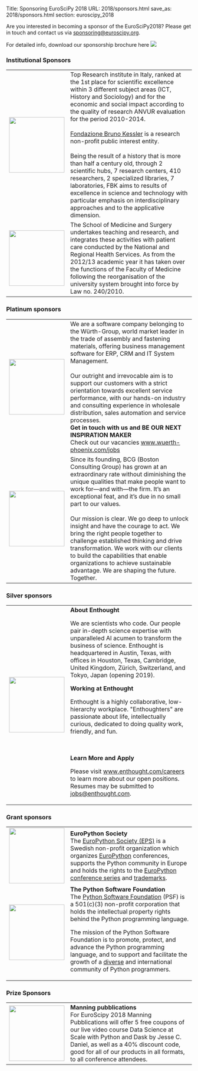 Title: Sponsoring EuroSciPy 2018
URL: 2018/sponsors.html
save_as: 2018/sponsors.html
section: euroscipy_2018

Are you interested in becoming a sponsor of the EuroSciPy2018? 
Please get in touch and contact us via <a href=mailto:sponsoring@euroscipy.org>sponsoring@euroscipy.org</a>.

For detailed info, download our sponsorship brochure here <a href='../static/2018/euroscipy2018_sponsor.pdf'><img src='../static/2018/PDF-Download-Icon.png'></a>

### Institutional Sponsors

<table style="table-layout:fixed">

<tr>
  <td style="width:25%">
  <img src='../static/2018/fbklogo.png' width=150>
  </td>
  <td style="width:75%">
  Top Research institute in Italy, ranked at the 1st place for scientific excellence within 3 different subject areas (ICT, History and Sociology) and for the economic and social impact according to the quality of research ANVUR evaluation for the period 2010-2014.
<br><br>
<a href=www.fbk.eu target=_blank>Fondazione Bruno Kessler</a> is a research non-profit public interest entity.
<br><br>
Being the result of a history that is more than half a century old, through 2 scientific hubs, 7 research centers, 410 researchers, 2 specialized libraries, 7 laboratories, FBK aims to results of excellence in science and technology with particular emphasis on interdisciplinary approaches and to the applicative dimension.
  </td>
</tr>

<tr>
  <td style="width:25%">
  <img src='../static/2018/veronalogo.png' width=150>
  </td>
  <td style="width:75%">
  The School of Medicine and Surgery undertakes teaching and research, and integrates these activities with patient care conducted by the National and Regional Health Services. 
As from the 2012/13 academic year it has taken over the functions of the Faculty of Medicine following the reorganisation of the university system brought into force by Law no. 240/2010.
  </td>
</tr>
</table>

### Platinum sponsors

<table style="table-layout:fixed">
<tr>
  <td style="width:25%">
  <img src='../static/2018/wp.png' width=150>
  </td>
  <td style="width:75%">
  We are a software company belonging to the Würth-Group, world market leader in the trade of assembly and fastening materials, offering business management software for ERP, CRM and IT System Management.
<br><br>
Our outright and irrevocable aim is to support our customers with a strict orientation towards excellent service performance, with our hands-on industry and consulting experience in wholesale distribution, sales automation and service processes. <br>
<b>Get in touch with us and BE OUR NEXT INSPIRATION MAKER</b>
<br>Check out our vacancies <a href="www.wuerth-phoenix.com/jobs">www.wuerth-phoenix.com/jobs</a>
 </td>
</tr>

<tr>
  <td style="width:25%">
  <img src='../static/2018/bcg.jpg' width=150>
  </td>
  <td style="width:75%">
  Since its founding, BCG (Boston Consulting Group) has grown at an extraordinary rate without diminishing the unique qualities that make people want to work for—and with—the firm. It’s an exceptional feat, and it’s due in no small part to our values.<br><br>
  Our mission is clear. We go deep to unlock insight and have the courage to act. We bring the right people together to challenge established thinking and drive transformation. We work with our clients to build the capabilities that enable organizations to achieve sustainable advantage. We are shaping the future. Together.</td>
</tr>

</table>

### Silver sponsors

<table style="table-layout:fixed">
<tr>
  <td style="width:25%">
  <img src='../static/2018/ent.png' width=150>
  </td>
  <td style="width:75%">
 <b>About Enthought</b><br>

We are scientists who code. Our people pair in-depth science expertise with unparalleled AI acumen to transform the business of science. Enthought is headquartered in Austin, Texas, with offices in Houston, Texas, Cambridge, United Kingdom, Zürich, Switzerland, and Tokyo, Japan (opening 2019).

 

<b>Working at Enthought</b><br>

Enthought is a highly collaborative, low-hierarchy workplace. "Enthoughters" are passionate about life, intellectually curious, dedicated to doing quality work, friendly, and fun.

 <br>

<b>Learn More and Apply</b><br>

Please visit <a href='www.enthought.com/careers'>www.enthought.com/careers</a> to learn more about our open positions. Resumes may be submitted to <a href='mailto:jobs@enthought.com'>jobs@enthought.com</a>.</td>
</tr>


</table>

### Grant sponsors

<table style="table-layout:fixed">
<tr>
  <td style="width:25%">
  <img src='../static/2018/europython-society.png' width=150>
  </td>
  <td style="width:75%">
 <b>EuroPython Society</b><br>
 The <a href="http://www.europython-society.org/">EuroPython Society (EPS)</a> is a Swedish non-profit 
 organization which organizes <a href="http://www.europython.eu/" target="_blank">EuroPython</a> conferences, 
 supports the Python community in Europe and holds&nbsp;the rights to the <a href="/europython">EuroPython 
 conference series</a> and <a href="http://www.europython-society.org/trademarks">trademarks</a>.
</tr>

<tr>
  <td style="width:25%">
  <img src='../static/2018/python-software-foundation.png' width=150>
  </td>
  <td style="width:75%">
 <b>The Python Software Foundation</b><br>
 The 
 <a href="https://www.python.org/psf/" title="Python Software Foundation">Python Software Foundation</a> 
 (PSF) is a 501(c)(3) non-profit corporation that
 holds the intellectual property rights behind the Python programming language.
 
 The mission of the Python Software Foundation is to promote, protect, and advance the Python programming language, 
 and to support and facilitate the growth of a <a class="reference external" href="diversity/">diverse</a>
 and international community of Python programmers.
 
</tr>


</table>
 
### Prize Sponsors

<table style="table-layout:fixed">
<tr>
  <td style="width:25%">
  <img src='../static/2018/Manninglogo_outline.png' width=150>
  </td>
  <td style="width:75%">
 <b>Manning pubblications</b><br>
 For EuroScipy 2018 Manning Pubblications will offer 5 free coupons of our live
video course Data Science at Scale with Python and Dask by Jesse C. Daniel, as well as a 40% discount code, good for
all of our products in all formats, to all conference attendees.

</td>
</tr>


</table>